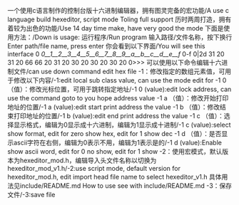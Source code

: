 一个使用c语言制作的控制台版十六进制编辑器，拥有图灵完备的宏功能/A use c language build hexeditor, script mode Toling full support
历时两周打造，拥有着较为出色的功能/Use 14 day time make, have very good the mode
下面是使用方法：/Down is usage:
运行程序/Run program
输入路径/文件名称，按下换行
Enter path/file name, press enter
你会看到以下界面/You will see this interface
0 _0__1__2__3__4__5__6__7__8__9__a__b__c__d__e__f_   0-f
   0|2d 31 20 31 20 66 66 20 31 20 30 20 30 20 30 20    0>>>
可以使用以下命令编辑十六进制文件/can use down command edit hex file
-1：修改指定的数组元素值，可用于修改以下内容/-1:edit local sub class value, can use the mode edit for
 -1 0 （值）：修改光标位置，可用于跳转指定地址/-1 0 (value):edit lock address, can use the command goto to you hope address value
 -1 a （值）：修改开始打印地址的位置/-1 a (value):edit start print address the value
 -1 b （值）：修改结束打印地址的位置/-1 b (value):edit end print address the value
 -1 c （值）：选择显示格式，编辑为0显示成十六进制，编辑为1显示成十进制/-1 c (value):select show format, edit for zero show hex, edit for 1 show dec
 -1 d （值）：是否显示ascii字符在右侧，编辑为0表示不用，编辑为1表示是的/-1 d (value):Enable show ascii word, edit for 0 no show, edit for 1 show
-2：使用宏模式，默认版本为hexeditor_mod.h，编辑导入头文件名称以切换为hexeditor_mod_v1.h/-2:use script mode, default version for hexeditor_mod.h, edit import head file name to select hexeditor_v1.h
具体用法见include/README.md
How to use see with include/README.md
-3：保存文件/-3:save file